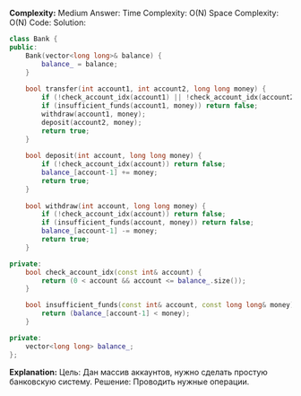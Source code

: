 **Complexity:** Medium
Answer:
	Time Complexity: O(N)
	Space Complexity: O(N)
Code:
Solution:
```cpp
class Bank {
public:
    Bank(vector<long long>& balance) {
        balance_ = balance;
    }
    
    bool transfer(int account1, int account2, long long money) {
        if (!check_account_idx(account1) || !check_account_idx(account2)) return false;
        if (insufficient_funds(account1, money)) return false;
        withdraw(account1, money);
        deposit(account2, money);
        return true;
    }
    
    bool deposit(int account, long long money) {
        if (!check_account_idx(account)) return false;
        balance_[account-1] += money;
        return true;
    }
    
    bool withdraw(int account, long long money) {
        if (!check_account_idx(account)) return false;
        if (insufficient_funds(account, money)) return false;
        balance_[account-1] -= money;
        return true;
    }

private:
    bool check_account_idx(const int& account) {
        return (0 < account && account <= balance_.size());
    }

    bool insufficient_funds(const int& account, const long long& money) {
        return (balance_[account-1] < money);
    }

private:
    vector<long long> balance_;
};
```
**Explanation:**
	Цель: Дан массив аккаунтов, нужно сделать простую банковскую систему.
	Решение: Проводить нужные операции.